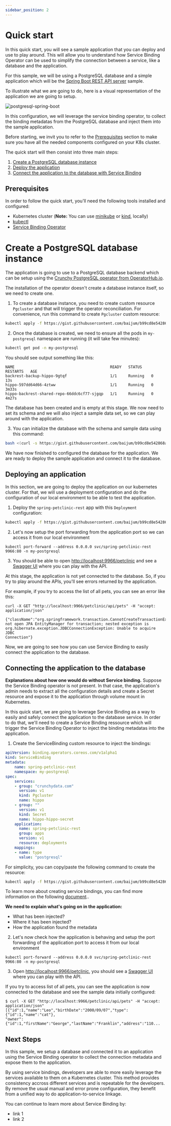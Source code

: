 ```yaml
---
sidebar_position: 2
---
```


# Quick start

In this quick start, you will see a sample application that you can deploy and
use to play around. This will allow you to understand how Service Binding Operator can be used to simplify the connection between a service, like a database and the application.

For this sample, we will be using a PostgreSQL database and a simple application which will be the [Spring Boot REST API server][petclinic] sample.

To illustrate what we are going to do, here is a visual representation of the application we are going to setup.

![postgresql-spring-boot](/img/docs/postgresql-spring-boot.png)

In this configuration, we will leverage the service binding operator, to collect the binding metadatas from the PostgreSQL database and inject them into the sample application.

Before starting, we invit you to refer to the [Prerequisites](#prerequisites) section to make sure you have all the needed components configured on your K8s cluster. 

The quick start will then consist into three main steps:
1. [Create a PostgreSQL database instance](#creating-a-database-instance)
2. [Deploy the application](#deploying-an-application)
3. [Connect the application to the database with Service Binding](#connecting-the-application-to-a-backing-service)

## Prerequisites

In order to follow the quick start, you'll need the following tools installed and configured:

- Kubernetes cluster (**Note:** You can use [minikube](https://minikube.sigs.k8s.io/) or
  [kind](https://kind.sigs.k8s.io/), locally)
- [kubectl](https://kubernetes.io/docs/tasks/tools/#kubectl)
- [Service Binding Operator](installing-service-binding)

# Create a PostgreSQL database instance

The application is going to use to a PostgreSQL database backend which can be setup using the [Crunchy PostgreSQL operator from
OperatorHub.io][crunchy].

The installation of the operator doesn't create a database instance itself, so we need to create one. 

1. To create a database instance, you need to create custom resource
`Pgcluster` and that will trigger the operator reconciliation.  For
convenience, run this command to create `Pgcluster` custom resource:

```bash
kubectl apply -f https://gist.githubusercontent.com/baijum/b99cd8e542868a00b2b5efc2e1b7dc10/raw/11e790fb1d23aa4d3ee03c260169a08b36fb25bc/pgcluster.yaml
```

2. Once the database is created, we need to ensure all the pods in `my-postgresql` namespace are running (it will take few minutes):

```bash
kubectl get pod -n my-postgresql
```

You should see output something like this:

```
NAME                                          READY   STATUS    RESTARTS   AGE
backrest-backup-hippo-9gtqf                   1/1     Running   0          13s
hippo-597dd64d66-4ztww                        1/1     Running   0          3m33s
hippo-backrest-shared-repo-66ddc6cf77-sjgqp   1/1     Running   0          4m27s
```

The database has been created and is empty at this stage. We now need to set its schema and we will also inject a sample data set, so we can play around with the application. 

3. You can initialize the database with the schema and sample data using this
command:

```bash
bash <(curl -s https://gist.githubusercontent.com/baijum/b99cd8e542868a00b2b5efc2e1b7dc10/raw/11e790fb1d23aa4d3ee03c260169a08b36fb25bc/init-database.sh)>
```

We have now finished to configured the database for the application. We are ready to deploy the sample application and connect it to the database. 

## Deploying an application

In this section, we are going to deploy the application on our kubernetes cluster. For that, we will use a deployment configuration and do the configuration of our local environment to be able to test the application.

1. Deploy the `spring-petclinic-rest` app with this `Deployment` configuration:

```bash
kubectl apply -f https://gist.githubusercontent.com/baijum/b99cd8e542868a00b2b5efc2e1b7dc10/raw/11e790fb1d23aa4d3ee03c260169a08b36fb25bc/app-deployment.yaml
```

2. Let's now setup the port forwarding from the application port so we can access it from our local environment

```
kubectl port-forward --address 0.0.0.0 svc/spring-petclinic-rest 9966:80 -n my-postgresql
```

3. You should be able to open [http://localhost:9966/petclinic](http://localhost:9966/petclinic) and see a [Swagger UI][swagger] where you can play with the API.

At this stage, the application is not yet connected to the database. So, if you try to play around the APIs, you'll see errors returned by the application. 

For example, if you try to access the list of all pets, you can see an error like this:

```
curl -X GET "http://localhost:9966/petclinic/api/pets" -H "accept: application/json"

{"className":"org.springframework.transaction.CannotCreateTransactionException","exMessage":"Could
not open JPA EntityManager for transaction; nested exception is
org.hibernate.exception.JDBCConnectionException: Unable to acquire JDBC
Connection"}
```

Now, we are going to see how you can use Service Binding to easily connect the application to the database.

## Connecting the application to the database

**Explanations about how one would do without Service binding.**
Suppose the Service
Binding operator is not present.  In that case, the application's admin needs to
extract all the configuration details and create a Secret resource and expose it
to the application through volume mount in Kubernetes.


In this quick start, we are going to leverage Service Binding as a way to easily and safely connect the application to the database service. 
In order to do that, we'll need to create a Service Binding ressource which will trigger the Service Binding Operator to inject the binding metadatas into the application.


1. Create the ServiceBinding custom resource to inject the bindings:

```yaml
apiVersion: binding.operators.coreos.com/v1alpha1
kind: ServiceBinding
metadata:
    name: spring-petclinic-rest
    namespace: my-postgresql
spec:
    services:
    - group: "crunchydata.com"
      version: v1
      kind: Pgcluster
      name: hippo
    - group: ""
      version: v1
      kind: Secret
      name: hippo-hippo-secret
    application:
      name: spring-petclinic-rest
      group: apps
      version: v1
      resource: deployments
    mappings:
    - name: type
      value: "postgresql"
```

For simplicity, you can copy/paste the following command to create the resource:

```bash
kubectl apply -f https://gist.githubusercontent.com/baijum/b99cd8e542868a00b2b5efc2e1b7dc10/raw/11e790fb1d23aa4d3ee03c260169a08b36fb25bc/service-binding.yaml
```

To learn more about creating service bindings, you can find more information on the following [document](../creating-service-bindings/creating-service-binding)..

**We need to explain what's going on in the application:**
- What has been injected?
- Where it has been injected?
- How the application found the metadata


2. Let's now check how the application is behaving and setup the port forwarding of the application port to access it from our local environment

```
kubectl port-forward --address 0.0.0.0 svc/spring-petclinic-rest 9966:80 -n my-postgresql
```

3. Open [http://localhost:9966/petclinic](http://localhost:9966/petclinic), you should see a [Swagger UI][swagger] where you can play with the API.

If you try to access list of all pets, you can see the application is now connected to the database and see the sample data initially configured:

```
$ curl -X GET "http://localhost:9966/petclinic/api/pets" -H "accept: application/json"
[{"id":1,"name":"Leo","birthDate":"2000/09/07","type":{"id":1,"name":"cat"},
"owner":{"id":1,"firstName":"George","lastName":"Franklin","address":"110...
```

## Next Steps

In this sample, we setup a database and connected it to an application using the Service Binding operator to collect the connection metadata and expose them to the application.

By using service bindings, developers are able to more easily leverage the services available to them on a Kubernetes cluster. 
This method provides consistency accross different services and is repeatable for the developers. By remove the usual manual and error prone configuration, they benefit from a unified way to do application-to-service linkage.

You can continue to learn more about Service Binding by:
- link 1
- link 2


[petclinic]: https://github.com/spring-petclinic/spring-petclinic-rest
[olm]: https://olm.operatorframework.io
[crunchy]: https://operatorhub.io/operator/postgresql
[operator-sdk]: https://sdk.operatorframework.io
[pack]: https://buildpacks.io/docs/tools/pack/
[swagger]: https://swagger.io
